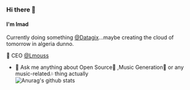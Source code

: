 ### Hi there 👋
#### I'm Imad 

Currently doing something  [@Datagix](https://www.datagix.com/)...maybe creating the cloud of tomorrow in algeria dunno.

🔪️ CEO [@Lmouss](https://www.lmouss.wtf)

- 💬 Ask me anything about  Open Source🐧 ,Music Generation🤖️ or any music-related🎶️ thing actually  
![Anurag's github stats](https://github-readme-stats.vercel.app/api?username=serinir&show_icons=true&theme=tokyonight)
